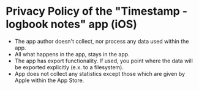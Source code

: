 # Privacy Policy of the "Timestamp - logbook notes" app (iOS)

- The app author doesn't collect, nor process any data used within the app.
- All what happens in the app, stays in the app.
- The app has export functionality. If used, you point where the data will be exported explicitly (e.x. to a filesystem).
- App does not collect any statistics except those which are given by Apple within the App Store.
